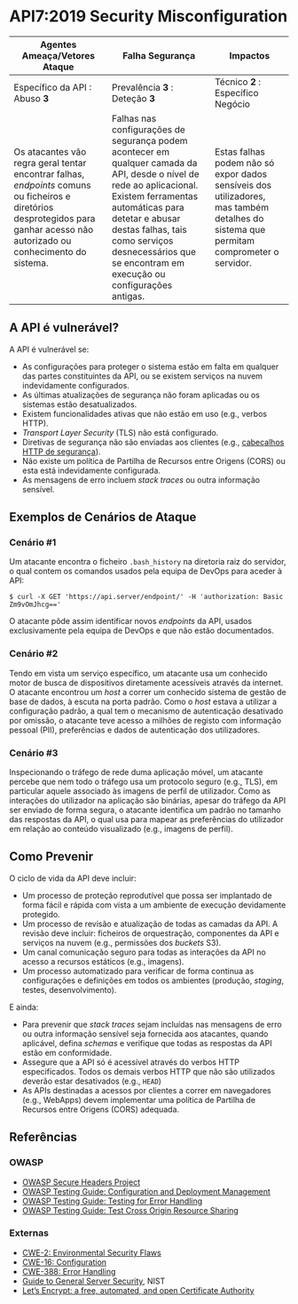 API7:2019 Security Misconfiguration
===================================

| Agentes Ameaça/Vetores Ataque | Falha Segurança | Impactos |
| - | - | - |
| Específico da API : Abuso **3** | Prevalência **3** : Deteção **3** | Técnico **2** : Específico Negócio |
| Os atacantes vão regra geral tentar encontrar falhas, _endpoints_ comuns ou ficheiros e diretórios desprotegidos para ganhar acesso não autorizado ou conhecimento do sistema. | Falhas nas configurações de segurança podem acontecer em qualquer camada da API, desde o nível de rede ao aplicacional. Existem ferramentas automáticas para detetar e abusar destas falhas, tais como serviços desnecessários que se encontram em execução ou configurações antigas. | Estas falhas podem não só expor dados sensíveis dos utilizadores, mas também detalhes do sistema que permitam comprometer o servidor. |

## A API é vulnerável?

A API é vulnerável se:

* As configurações para proteger o sistema estão em falta em qualquer das partes
  constituintes da API, ou se existem serviços na nuvem indevidamente
  configurados.
* As últimas atualizações de segurança não foram aplicadas ou os sistemas estão
  desatualizados.
* Existem funcionalidades ativas que não estão em uso (e.g., verbos HTTP).
* _Transport Layer Security_ (TLS) não está configurado.
* Diretivas de segurança não são enviadas aos clientes (e.g.,
  [cabeçalhos HTTP de segurança][1]).
* Não existe um política de Partilha de Recursos entre Origens (CORS) ou esta
  está indevidamente configurada.
* As mensagens de erro incluem _stack traces_ ou outra informação sensível.

## Exemplos de Cenários de Ataque

### Cenário #1

Um atacante encontra o ficheiro `.bash_history` na diretoria raiz do servidor, o
qual contem os comandos usados pela equipa de DevOps para aceder à API:

```
$ curl -X GET 'https://api.server/endpoint/' -H 'authorization: Basic Zm9vOmJhcg=='
```

O atacante pôde assim identificar novos _endpoints_ da API, usados
exclusivamente pela equipa de DevOps e que não estão documentados.

### Cenário #2

Tendo em vista um serviço específico, um atacante usa um conhecido motor de
busca de dispositivos diretamente acessíveis através da internet. O atacante
encontrou um _host_ a correr um conhecido sistema de gestão de base de dados, à
escuta na porta padrão. Como o _host_ estava a utilizar a configuração padrão, a
qual tem o mecanismo de autenticação desativado por omissão, o atacante teve
acesso a milhões de registo com informação pessoal (PII), preferências e dados
de autenticação dos utilizadores.

### Cenário #3

Inspecionando o tráfego de rede duma aplicação móvel, um atacante percebe que
nem todo o tráfego usa um protocolo seguro (e.g., TLS), em particular aquele
associado às imagens de perfil de utilizador. Como as interações do utilizador
na aplicação são binárias, apesar do tráfego da API ser enviado de forma segura,
o atacante identifica um padrão no tamanho das respostas da API, o qual usa para
mapear as preferências do utilizador em relação ao conteúdo visualizado (e.g.,
imagens de perfil).

## Como Prevenir

O ciclo de vida da API deve incluir:

* Um processo de proteção reprodutível que possa ser implantado de forma fácil
  e rápida com vista a um ambiente de execução devidamente protegido.
* Um processo de revisão e atualização de todas as camadas da API. A revisão
  deve incluir: ficheiros de orquestração, componentes da API e serviços na
  nuvem (e.g., permissões dos _buckets_ S3).
* Um canal comunicação seguro para todas as interações da API no acesso a
  recursos estáticos (e.g., imagens).
* Um processo automatizado para verificar de forma continua as configurações e
  definições em todos os ambientes (produção, _staging_, testes,
  desenvolvimento).

E ainda:

* Para prevenir que _stack traces_ sejam incluídas nas mensagens de erro ou
  outra informação sensível seja fornecida aos atacantes, quando aplicável,
  defina _schemas_ e verifique que todas as respostas da API estão em
  conformidade.
* Assegure que a API só é acessível através do verbos HTTP especificados. Todos
  os demais verbos HTTP que não são utilizados deverão estar desativados (e.g.,
  `HEAD`)
* As APIs destinadas a acessos por clientes a correr em navegadores (e.g.,
  WebApps) devem implementar uma política de Partilha de Recursos entre Origens
  (CORS) adequada.

## Referências

### OWASP

* [OWASP Secure Headers Project][1]
* [OWASP Testing Guide: Configuration and Deployment Management][2]
* [OWASP Testing Guide: Testing for Error Handling][3]
* [OWASP Testing Guide: Test Cross Origin Resource Sharing][9]

### Externas

* [CWE-2: Environmental Security Flaws][4]
* [CWE-16: Configuration][5]
* [CWE-388: Error Handling][6]
* [Guide to General Server Security][7], NIST
* [Let’s Encrypt: a free, automated, and open Certificate Authority][8]

[1]: https://owasp.org/www-project-secure-headers/
[2]: https://github.com/OWASP/wstg/tree/master/document/4-Web_Application_Security_Testing/02-Configuration_and_Deployment_Management_Testing
[3]: https://github.com/OWASP/wstg/tree/master/document/4-Web_Application_Security_Testing/08-Testing_for_Error_Handling
[4]: https://cwe.mitre.org/data/definitions/2.html
[5]: https://cwe.mitre.org/data/definitions/16.html
[6]: https://cwe.mitre.org/data/definitions/388.html
[7]: https://csrc.nist.gov/publications/detail/sp/800-123/final
[8]: https://letsencrypt.org/
[9]: https://github.com/OWASP/wstg/blob/master/document/4-Web_Application_Security_Testing/11-Client_Side_Testing/07-Testing_Cross_Origin_Resource_Sharing.md
